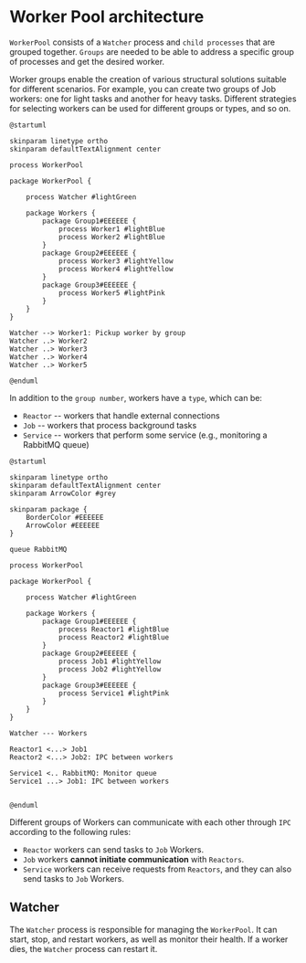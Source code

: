 # Worker Pool architecture

`WorkerPool` consists of a `Watcher` process and `child processes` that are grouped together. 
`Groups` are needed to be able to address a specific group of processes and get the desired worker.

Worker groups enable the creation of various structural solutions suitable for different scenarios. For example, you can create two groups of Job workers: one for light tasks and another for heavy tasks. Different strategies for selecting workers can be used for different groups or types, and so on.

```plantuml
@startuml

skinparam linetype ortho
skinparam defaultTextAlignment center

process WorkerPool

package WorkerPool {
    
    process Watcher #lightGreen
    
    package Workers {
        package Group1#EEEEEE {
            process Worker1 #lightBlue
            process Worker2 #lightBlue
        }
        package Group2#EEEEEE {
            process Worker3 #lightYellow
            process Worker4 #lightYellow
        }
        package Group3#EEEEEE {
            process Worker5 #lightPink            
        }
    }
}

Watcher --> Worker1: Pickup worker by group
Watcher ..> Worker2
Watcher ..> Worker3
Watcher ..> Worker4
Watcher ..> Worker5

@enduml

```

In addition to the `group number`, workers have a `type`, which can be:

* `Reactor` -- workers that handle external connections
* `Job` -- workers that process background tasks
* `Service` -- workers that perform some service (e.g., monitoring a RabbitMQ queue)

```plantuml
@startuml

skinparam linetype ortho
skinparam defaultTextAlignment center
skinparam ArrowColor #grey 

skinparam package {
    BorderColor #EEEEEE    
    ArrowColor #EEEEEE        
}

queue RabbitMQ

process WorkerPool

package WorkerPool {
    
    process Watcher #lightGreen
    
    package Workers {
        package Group1#EEEEEE {
            process Reactor1 #lightBlue
            process Reactor2 #lightBlue
        }
        package Group2#EEEEEE {
            process Job1 #lightYellow
            process Job2 #lightYellow
        }
        package Group3#EEEEEE {
            process Service1 #lightPink            
        }
    }
}

Watcher --- Workers

Reactor1 <...> Job1
Reactor2 <...> Job2: IPC between workers

Service1 <.. RabbitMQ: Monitor queue
Service1 ...> Job1: IPC between workers


@enduml

```

Different groups of Workers can communicate with each other through `IPC` according to the following rules:

* `Reactor` workers can send tasks to `Job` Workers.
* `Job` workers **cannot initiate communication** with `Reactors`.
* `Service` workers can receive requests from `Reactors`, and they can also send tasks to `Job` Workers.

## Watcher

The `Watcher` process is responsible for managing the `WorkerPool`.
It can start, stop, and restart workers, as well as monitor their health.
If a worker dies, the `Watcher` process can restart it.
